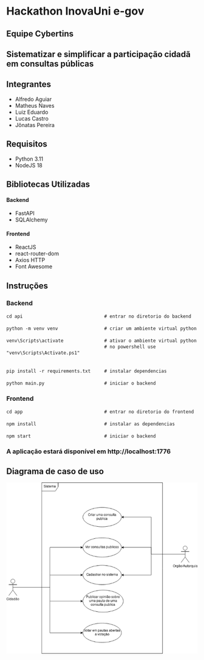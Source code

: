 # Hackathon InovaUni e-gov
## Equipe Cybertins
## Sistematizar e simplificar a participação cidadã em consultas públicas

## Integrantes
- Alfredo Aguiar
- Matheus Naves
- Luiz Eduardo
- Lucas Castro
- Jônatas Pereira

## Requisitos

- Python 3.11
- NodeJS 18

## Bibliotecas Utilizadas

#### Backend
- FastAPI
- SQLAlchemy

#### Frontend
- ReactJS
- react-router-dom
- Axios HTTP
- Font Awesome

## Instruções 

### Backend
```
cd api                              # entrar no diretorio do backend

python -m venv venv                 # criar um ambiente virtual python

venv\Scripts\activate               # ativar o ambiente virtual python
                                    # no powershell use "venv\Scripts\Activate.ps1"


pip install -r requirements.txt     # instalar dependencias

python main.py                      # iniciar o backend
```

### Frontend
```
cd app                              # entrar no diretorio do frontend

npm install                         # instalar as dependencias

npm start                           # iniciar o backend
```
### A aplicação estará disponível em http://localhost:1776


## Diagrama de caso de uso

![Diagrama de Caso de Uso](casodeuso.png)
